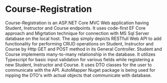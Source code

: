 # Course-Registration
Course-Registration is an ASP.NET Core MVC Web application having Student, Instructor and Course endpoints.
It uses code-first EF Core approach and Migrtation technique for connection with MS Sql Server database on the local host.
The app simply depicts RESTfull Web API to add functionality for performing CRUD operations on Student, Instructor and Course by Http GET and POST method in its General Controller.
Student and Course implements many-to-many relationship in the database. It utilizes Typescript for basic input validation for various fields while registering a new Student, Instructor and Course.
It uses DTO classes for the user to communicate with the API. AutoMapper Nuget package is being used for mpping the DTO's with actual objects that communicate with database.
